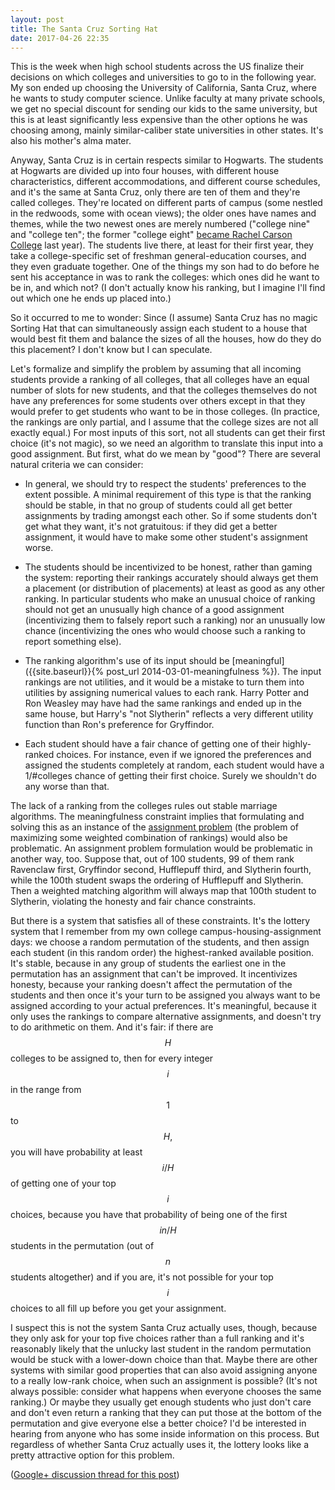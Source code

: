 ```yaml
---
layout: post
title: The Santa Cruz Sorting Hat
date: 2017-04-26 22:35
---
```

This is the week when high school students across the US finalize their decisions on which colleges and universities to go to in the following year. My son ended up choosing the University of California, Santa Cruz, where he wants to study computer science.
Unlike faculty at many private schools, we get no special discount for sending our kids to the same university, but this is at least significantly less expensive than the other options he was choosing among, mainly similar-caliber state universities in other states. It's also his mother's alma mater.

Anyway, Santa Cruz is in certain respects similar to Hogwarts. The students at Hogwarts are divided up into four houses, with different house characteristics, different accommodations, and different course schedules, and it's the same at Santa Cruz, only there are ten of them and they're called colleges. They're located on different parts of campus (some nestled in the redwoods, some with ocean views); the older ones have names and themes, while the two newest ones are merely numbered ("college nine" and "college ten"; the former "college eight" <a href="http://news.ucsc.edu/2016/09/rachel-carson-college.html">became Rachel Carson College</a> last year). The students live there, at least for their first year, they take a college-specific set of freshman general-education courses, and they even graduate together. One of the things my son had to do before he sent his acceptance in was to rank the colleges: which ones did he want to be in, and which not? (I don't actually know his ranking, but I imagine I'll find out which one he ends up placed into.)

So it occurred to me to wonder: Since (I assume) Santa Cruz has no magic Sorting Hat that can simultaneously assign each student to a house that would best fit them and balance the sizes of all the houses, how do they do this placement? I don't know but I can speculate.

Let's formalize and simplify the problem by assuming that all incoming students provide a ranking of all colleges, that all colleges have an equal number of slots for new students, and that the colleges themselves do not have any preferences for some students over others except in that they would prefer to get students who want to be in those colleges.
(In practice, the rankings are only partial, and I assume that the college sizes are not all exactly equal.) For most inputs of this sort, not all students can get their first choice (it's not magic), so we need an algorithm to translate this input into a good assignment. But first, what do we mean by "good"? There are several natural criteria we can consider:

* In general, we should try to respect the students' preferences to the extent possible. A minimal requirement of this type is that the ranking should be stable, in that no group of students could all get better assignments by trading amongst each other. So if some students don't get what they want, it's not gratuitous: if they did get a better assignment, it would have to make some other student's assignment worse.

* The students should be incentivized to be honest, rather than gaming the system: reporting their rankings accurately should always get them a placement (or distribution of placements) at least as good as any other ranking. In particular students who make an unusual choice of ranking should not get an unusually high chance of a good assignment (incentivizing them to falsely report such a ranking) nor an unusually low chance (incentivizing the ones who would choose such a ranking to report something else).

* The ranking algorithm's use of its input should be [meaningful]({{site.baseurl}}{% post_url 2014-03-01-meaningfulness %}). The input rankings are not utilities, and it would be a mistake to turn them into utilities by assigning numerical values to each rank. Harry Potter and Ron Weasley may have had the same rankings and ended up in the same house, but Harry's "not Slytherin" reflects a very different utility function than Ron's preference for Gryffindor.

* Each student should have a fair chance of getting one of their highly-ranked choices. For instance, even if we ignored the preferences and assigned the students completely at random, each student would have a 1/#colleges chance of getting their first choice. Surely we shouldn't do any worse than that.

The lack of a ranking from the colleges rules out stable marriage algorithms. The meaningfulness constraint implies that formulating and solving this as an instance of the [assignment problem](https://en.wikipedia.org/wiki/Assignment_problem) (the problem of maximizing some weighted combination of rankings) would also be problematic. An assignment problem formulation would be problematic in another way, too. Suppose that, out of 100 students, 99 of them rank Ravenclaw first, Gryffindor second, Hufflepuff third, and Slytherin fourth, while the 100th student swaps the ordering of Hufflepuff and Slytherin. Then a weighted matching algorithm will always map that 100th student to Slytherin, violating the honesty and fair chance constraints.

But there is a system that satisfies all of these constraints. It's the lottery system that I remember from my own college campus-housing-assignment days: we choose a random permutation of the students, and then assign each student (in this random order) the highest-ranked available position. It's stable, because in any group of students the earliest one in the permutation has an assignment that can't be improved. It incentivizes honesty, because your ranking doesn't affect the permutation of the students and then once it's your turn to be assigned you always want to be assigned according to your actual preferences. It's meaningful, because it only uses the rankings to compare alternative assignments, and doesn't try to do arithmetic on them. And it's fair: if there are $$H$$ colleges to be assigned to, then for every integer $$i$$ in the range from $$1$$ to $$H,$$ you will have probability at least $$i/H$$ of getting one of your top $$i$$ choices, because you have that probability of being one of the first $$in/H$$ students in the permutation (out of $$n$$ students altogether) and if you are, it's not possible for your top $$i$$ choices to all fill up before you get your assignment.

I suspect this is not the system Santa Cruz actually uses, though, because they only ask for your top five choices rather than a full ranking and it's reasonably likely that the unlucky last student in the random permutation would be stuck with a lower-down choice than that. Maybe there are other systems with similar good properties that can also avoid assigning anyone to a really low-rank choice, when such an assignment is possible? (It's not always possible: consider what happens when everyone chooses the same ranking.) Or maybe they usually get enough students who just don't care and don't even return a ranking that they can put those at the bottom of the permutation and give everyone else a better choice? I'd be interested in hearing from anyone who has some inside information on this process. But regardless of whether Santa Cruz actually uses it, the lottery looks like a pretty attractive option for this problem.

([Google+ discussion thread for this post](https://web.archive.org/web/20190218032307/https://plus.google.com/100003628603413742554/posts/hsHuyTcBauZ))